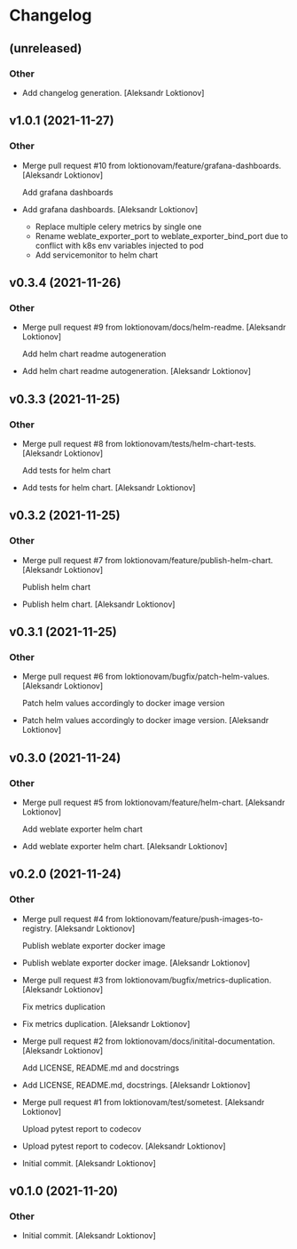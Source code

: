 # Changelog


## (unreleased)

### Other

* Add changelog generation. [Aleksandr Loktionov]


## v1.0.1 (2021-11-27)

### Other

* Merge pull request #10 from loktionovam/feature/grafana-dashboards. [Aleksandr Loktionov]

  Add grafana dashboards

* Add grafana dashboards. [Aleksandr Loktionov]

  * Replace multiple celery metrics by single one
  * Rename weblate_exporter_port to weblate_exporter_bind_port due to conflict with k8s env variables injected to pod
  * Add servicemonitor to helm chart


## v0.3.4 (2021-11-26)

### Other

* Merge pull request #9 from loktionovam/docs/helm-readme. [Aleksandr Loktionov]

  Add helm chart readme autogeneration

* Add helm chart readme autogeneration. [Aleksandr Loktionov]


## v0.3.3 (2021-11-25)

### Other

* Merge pull request #8 from loktionovam/tests/helm-chart-tests. [Aleksandr Loktionov]

  Add tests for helm chart

* Add tests for helm chart. [Aleksandr Loktionov]


## v0.3.2 (2021-11-25)

### Other

* Merge pull request #7 from loktionovam/feature/publish-helm-chart. [Aleksandr Loktionov]

  Publish helm chart

* Publish helm chart. [Aleksandr Loktionov]


## v0.3.1 (2021-11-25)

### Other

* Merge pull request #6 from loktionovam/bugfix/patch-helm-values. [Aleksandr Loktionov]

  Patch helm values accordingly to docker image version

* Patch helm values accordingly to docker image version. [Aleksandr Loktionov]


## v0.3.0 (2021-11-24)

### Other

* Merge pull request #5 from loktionovam/feature/helm-chart. [Aleksandr Loktionov]

  Add weblate exporter helm chart

* Add weblate exporter helm chart. [Aleksandr Loktionov]


## v0.2.0 (2021-11-24)

### Other

* Merge pull request #4 from loktionovam/feature/push-images-to-registry. [Aleksandr Loktionov]

  Publish weblate exporter docker image

* Publish weblate exporter docker image. [Aleksandr Loktionov]

* Merge pull request #3 from loktionovam/bugfix/metrics-duplication. [Aleksandr Loktionov]

  Fix metrics duplication

* Fix metrics duplication. [Aleksandr Loktionov]

* Merge pull request #2 from loktionovam/docs/initital-documentation. [Aleksandr Loktionov]

  Add LICENSE, README.md and docstrings

* Add LICENSE, README.md, docstrings. [Aleksandr Loktionov]

* Merge pull request #1 from loktionovam/test/sometest. [Aleksandr Loktionov]

  Upload pytest report to codecov

* Upload pytest report to codecov. [Aleksandr Loktionov]

* Initial commit. [Aleksandr Loktionov]


## v0.1.0 (2021-11-20)

### Other

* Initial commit. [Aleksandr Loktionov]

